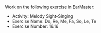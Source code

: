 Work on the following exercise in EarMaster:
- Activity: Melody Sight-Singing
- Exercise Name: Do, Re, Me, Fa, So, Le, Te
- Exercise Number: 16.16
